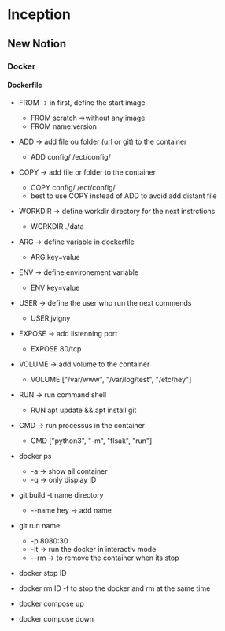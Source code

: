 # Inception

## New Notion

### Docker

#### Dockerfile

- FROM -> in first, define the start image
	- FROM scratch =>without any image
	- FROM name:version
- ADD -> add file ou folder (url or git) to the container
	- ADD config/ /ect/config/
- COPY -> add file or folder to the container
	- COPY config/ /ect/config/
	- best to use COPY instead of ADD to avoid add distant file
- WORKDIR -> define workdir directory for the next instrctions
	- WORKDIR ./data
- ARG -> define variable in dockerfile
	- ARG key=value
- ENV -> define environement variable
	- ENV key=value
- USER -> define the user who run the next commends
	- USER jvigny
- EXPOSE -> add listenning port
	- EXPOSE 80/tcp

- VOLUME -> add volume to the container
	- VOLUME ["/var/www", "/var/log/test", "/etc/hey"]
- RUN -> run command shell
	- RUN apt update && apt install git
- CMD -> run processus in the container
	- CMD ["python3", "-m", "flsak", "run"]

- docker ps
	- -a -> show all container
	- -q -> only display ID
- git build -t name directory
	- --name hey -> add name
- git run name
	- -p 8080:30
	- -it -> run the docker in interactiv mode
	- --rm -> to remove the container when its stop
- docker stop ID
- docker rm ID
	-f to stop the docker and rm at the same time

- docker compose up
- docker compose down